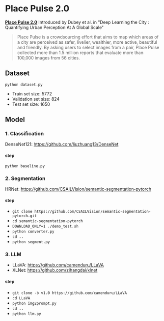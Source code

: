 # Place Pulse 2.0
**[Place Pulse 2.0](https://paperswithcode.com/dataset/place-pulse-2-0)** Introduced by Dubey et al. in "Deep Learning the City : Quantifying Urban Perception At A Global Scale"

> Place Pulse is a crowdsourcing effort that aims to map which areas of a city are perceived as safer, livelier, wealthier, more active, beautiful and friendly. By asking users to select images from a pair, Place Pulse collected more than 1.5 million reports that evaluate more than 100,000 images from 56 cities.

## Dataset
```python dataset.py```

- Train set size: 5772
- Validation set size: 824
- Test set size: 1650

## Model
### 1. Classification
DenseNet121: https://github.com/liuzhuang13/DenseNet

#### step
```python baseline.py```

### 2. Segmentation
HRNet: https://github.com/CSAILVision/semantic-segmentation-pytorch

#### step
- ```git clone https://github.com/CSAILVision/semantic-segmentation-pytorch.git```
- ```cd semantic-segmentation-pytorch```
- ```DOWNLOAD_ONLY=1 ./demo_test.sh```
- ```python converter.py```
- ```cd ..```
- ```python segment.py```

### 3. LLM
- LLaVA: https://github.com/camenduru/LLaVA
- XLNet: https://github.com/zihangdai/xlnet

#### step
- ```git clone -b v1.0 https://github.com/camenduru/LLaVA```
- ```cd LLaVA```
- ```python img2prompt.py```
- ```cd ..```
- ```python llm.py```